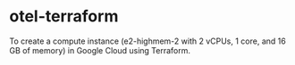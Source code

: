 # otel-terraform
To create a compute instance (e2-highmem-2 with 2 vCPUs, 1 core, and 16 GB of memory) in Google Cloud using Terraform.
